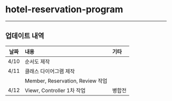 # hotel-reservation-program

---
## 업데이트 내역

| 날짜  | 내용                             | 기타  |
|-----|:-------------------------------|:----|
| 4/10 | 순서도 제작                         |     |
| 4/11 | 클래스 다이어그램 제작                   |     |
|     | Member, Reservation, Review 작업 |     |
| 4/12 | Viewr, Controller 1차 작업 | 병합전 |